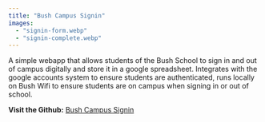 ```yaml
---
title: "Bush Campus Signin"
images:
  - "signin-form.webp"
  - "signin-complete.webp"
---
```

A simple webapp that allows students of the Bush School to sign in and out of campus digitally and store it in a google spreadsheet. Integrates with the google accounts system to ensure students are authenticated, runs locally on Bush Wifi to ensure students are on campus when signing in or out of school.

**Visit the Github:**
[Bush Campus Signin](https://github.com/gar354/bush-campus-signin)
